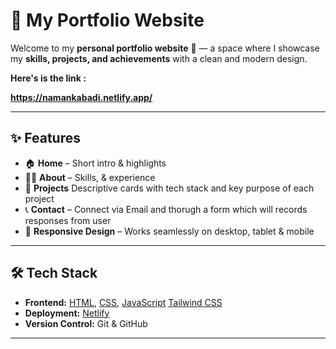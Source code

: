 # 🌟 My Portfolio Website  

Welcome to my **personal portfolio website** 🚀 — a space where I showcase my **skills, projects, and achievements** with a clean and modern design.  

**Here's is the link :**

**https://namankabadi.netlify.app/**

---

## ✨ Features  

- 🏠 **Home** – Short intro & highlights  
- 👨‍💻 **About** – Skills, & experience  
- 📂 **Projects** Descriptive cards with tech stack and key purpose of each project
- 📞 **Contact** – Connect via Email and thorugh a form which will records responses from user
- 📱 **Responsive Design** – Works seamlessly on desktop, tablet & mobile  

---

## 🛠️ Tech Stack  

- **Frontend:**  [HTML](https://developer.mozilla.org/en-US/docs/Web/HTML), [CSS](https://developer.mozilla.org/en-US/docs/Web/CSS), [JavaScript](https://developer.mozilla.org/en-US/docs/Web/JavaScript)
 [Tailwind CSS](https://tailwindcss.com/)  
- **Deployment:**  [Netlify]([https://www.netlify.com/](https://namankabadi.netlify.app/))
- **Version Control:** Git & GitHub  

---

